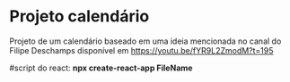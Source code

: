 # Projeto calendário

Projeto de um calendário baseado em uma ideia mencionada no canal do Filipe Deschamps
disponível em https://youtu.be/fYR9L2ZmodM?t=195

#script do react:
**npx create-react-app FileName**